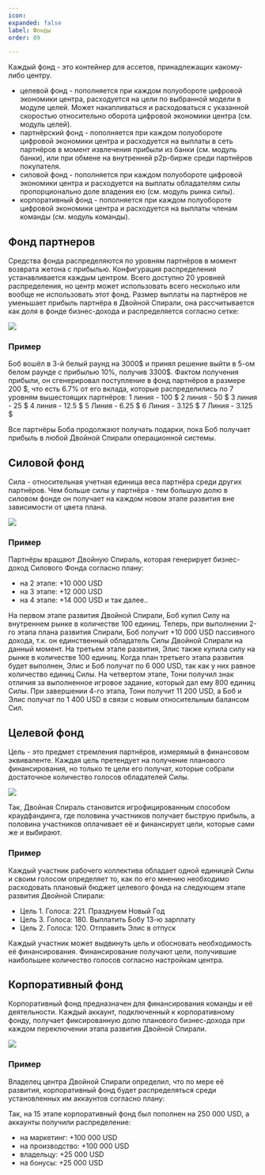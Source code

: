 ```yaml
---
icon: 
expanded: false
label: Фонды
order: 89

---
```

Каждый фонд - это контейнер для ассетов, принадлежащих какому-либо центру.

- целевой фонд - пополняется при каждом полуобороте цифровой экономики центра, расходуется на цели по выбранной модели в модуле целей. Может накапливаться и расходоваться с указанной скоростью относительно оборота цифровой экономики центра (см. модуль целей).
- партнёрский фонд - пополняется при каждом полуобороте цифровой экономики центра и расходуется на выплаты в сеть партнёров в момент извлечения прибыли из банки (см. модуль банки), или при обмене на внутренней p2p-бирже среди партнёров покупателя.
- силовой фонд - пополняется при каждом полуобороте цифровой экономики центра и расходуется на выплаты обладателям силы пропорционально доле владения ею (см. модуль рынка силы).
- корпоративный фонд - пополняется при каждом полуобороте цифровой экономики центра и расходуется на выплаты членам команды (см. модуль команды).
<!-- - бонусный фонд - пополняется предпринимателем при запуске обмена на p2p-бирже для включения партнёрской программы; расходуется на выплаты в сеть партнёров по установленной в центре программе (см. модуль биржи).
 -->

## Фонд партнеров
Средства фонда распределяются по уровням партнёров в момент возврата жетона с прибылью. Конфигурация распределения устанавливается каждым центром. Всего доступно 20 уровней распределения, но центр может использовать всего несколько или вообще не использовать этот фонд. Размер выплаты на партнёров не уменьшает прибыль партнёра в Двойной Спирали, она рассчитывается как доля в фонде бизнес-дохода и распределяется согласно сетке:

![](/static/preza8-15.png)

### Пример
Боб вошёл в 3-й белый раунд на 3000$ и принял решение выйти в 5-ом белом раунде с прибылью 10%, получив 3300$. Фактом получения прибыли, он сгенерировал поступление в фонд партнёров в размере 200 $, что есть 6.7% от его вклада, которые распределились по 7 уровням вышестоящих партнёров:
1 линия - 100 $
2 линия - 50 $
3 линия - 25 $
4 линия - 12.5 $ 5 Линия - 6.25 $ 6 Линия - 3.125 $ 7 Линия - 3.125 $

Все партнёры Боба продолжают получать подарки, пока Боб получает прибыль в любой Двойной Спирали операционной системы.

## Силовой фонд
Сила - относительная учетная единица веса партнёра среди других партнёров. Чем больше силы у партнёра - тем большую долю в силовом фонде он получает на каждом новом этапе развития вне зависимости от цвета плана.

![](/static/preza8-16.png)

### Пример
Партнёры вращают Двойную Спираль, которая генерирует бизнес-доход Силового Фонда согласно плану:
- на 2 этапе: +10 000 USD
- на 3 этапе: +12 000 USD
- на 4 этапе: +14 000 USD и так далее..

На первом этапе развития Двойной Спирали, Боб купил Силу на внутреннем рынке в количестве 100 единиц. Теперь, при выполнении 2-го этапа плана развития Спирали, Боб получит +10 000 USD пассивного дохода, т.к. он единственный обладатель Силы Двойной Спирали на данный момент. На третьем этапе развития, Элис также купила силу на рынке в количестве 100 единиц. Когда план третьего этапа развития будет выполнен, Элис и Боб получат по 6 000 USD, так как у них равное количество единиц Силы. На четвертом этапе, Тони получил знак отличия за выполненное игровое задание, который дал ему 800 единиц Силы. При завершении 4-го этапа, Тони получит 11 200 USD, а Боб и Элис получат по 1 400 USD в связи с новым относительным балансом Сил.


## Целевой фонд
Цель - это предмет стремления партнёров, измерямый в финансовом эквиваленте. Каждая цель претендует на получение планового финансирования, но только те цели его получат, которые собрали достаточное количество голосов обладателей Силы.

![](/static/preza8-17.png)

Так, Двойная Спираль становится игрофицированным способом краудфандинга, где половина участников получает быструю прибыль, а половина участников оплачивает её и финансирует цели, которые сами же и выбирают.

### Пример
Каждый участник рабочего коллектива обладает одной единицей Силы и своим голосом определяет то, как по его мнению необходимо расходовать плановый бюджет целевого фонда на следующем этапе развития Двойной Спирали:

- Цель 1. Голоса: 221. Празднуем Новый Год
- Цель 3. Голоса: 180. Выплатить Бобу 13-ю зарплату
- Цель 2. Голоса: 120. Отправить Элис в отпуск

Каждый участник может выдвинуть цель и обосновать необходимость её финансирования. Финансирование получают цели, получившие наибольшее количество голосов согласно настройкам центра. 


## Корпоративный фонд
Корпоративный фонд предназначен для финансирования команды и её деятельности. Каждый аккаунт, подключенный к корпоративному фонду, получает фиксированную долю планового бизнес-дохода при каждом переключении этапа развития Двойной Спирали.

![](/static/preza8-18.png)

### Пример
Владелец центра Двойной Спирали определил, что по мере её развития, корпоративный фонд будет распределяться среди установленных им аккаунтов согласно плану:

Так, на 15 этапе корпоративный фонд был пополнен на 250 000 USD, а аккаунты получили распределение:
- на маркетинг: +100 000 USD
- на производство: +100 000 USD 
- владельцу: +25 000 USD
- на бонусы: +25 000 USD